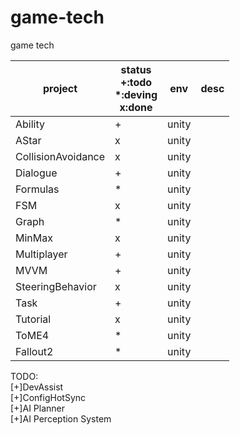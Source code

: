 # game-tech
game tech

| project | status<br>+:todo<br>*:deving<br>x:done | env | desc
|-----|----|----|----|
|Ability|+| unity |
|AStar|x| unity |
|CollisionAvoidance|x|unity|
|Dialogue|+|unity|
|Formulas|*|unity|
|FSM|x|unity|
|Graph|*|unity|
|MinMax|x|unity|
|Multiplayer|+|unity|
|MVVM|+|unity|
|SteeringBehavior|x|unity|
|Task|+|unity|
|Tutorial|x|unity|
|ToME4|*|unity|
|Fallout2|*|unity|

TODO:  
[+]DevAssist  
[+]ConfigHotSync  
[+]AI Planner  
[+]AI Perception System  